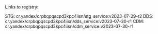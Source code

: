Links to registry:

STG: cr.yandex/crpbqpqscpd3kpc4iisn/stg_service:v2023-07-29-r2
DDS: cr.yandex/crpbqpqscpd3kpc4iisn/dds_service:v2023-07-30-r1
CDM: cr.yandex/crpbqpqscpd3kpc4iisn/cdm_service:v2023-07-30-r1
